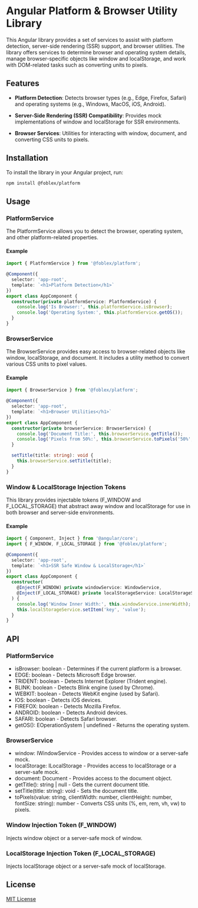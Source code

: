 # Angular Platform & Browser Utility Library

This Angular library provides a set of services to assist with platform detection, server-side rendering (SSR) support, and browser utilities. The library offers services to determine browser and operating system details, manage browser-specific objects like window and localStorage, and work with DOM-related tasks such as converting units to pixels.

## Features

- **Platform Detection**: Detects browser types (e.g., Edge, Firefox, Safari) and operating systems (e.g., Windows, MacOS, iOS, Android).

- **Server-Side Rendering (SSR) Compatibility**: Provides mock implementations of window and localStorage for SSR environments.

- **Browser Services**: Utilities for interacting with window, document, and converting CSS units to pixels.

## Installation

To install the library in your Angular project, run:

```bash
npm install @foblex/platform
```

## Usage

### PlatformService

The PlatformService allows you to detect the browser, operating system, and other platform-related properties.

#### Example

```typescript
import { PlatformService } from '@foblex/platform';

@Component({
  selector: 'app-root',
  template: `<h1>Platform Detection</h1>`
})
export class AppComponent {
  constructor(private platformService: PlatformService) {
    console.log('Is Browser:', this.platformService.isBrowser);
    console.log('Operating System:', this.platformService.getOS());
  }
}
```
  
### BrowserService

The BrowserService provides easy access to browser-related objects like window, localStorage, and document. It includes a utility method to convert various CSS units to pixel values.

#### Example

```typescript
import { BrowserService } from '@foblex/platform';

@Component({
  selector: 'app-root',
  template: `<h1>Browser Utilities</h1>`
})
export class AppComponent {
  constructor(private browserService: BrowserService) {
    console.log('Document Title:', this.browserService.getTitle());
    console.log('Pixels from 50%:', this.browserService.toPixels('50%', 800, 600, '16px'));
  }

  setTitle(title: string): void {
    this.browserService.setTitle(title);
  }
}
```

### Window & LocalStorage Injection Tokens

This library provides injectable tokens (F_WINDOW and F_LOCAL_STORAGE) that abstract away window and localStorage for use in both browser and server-side environments.

#### Example

```typescript
import { Component, Inject } from '@angular/core';
import { F_WINDOW, F_LOCAL_STORAGE } from '@foblex/platform';

@Component({
  selector: 'app-root',
  template: `<h1>SSR Safe Window & LocalStorage</h1>`
})
export class AppComponent {
  constructor(
    @Inject(F_WINDOW) private windowService: WindowService,
    @Inject(F_LOCAL_STORAGE) private localStorageService: LocalStorageService
  ) {
    console.log('Window Inner Width:', this.windowService.innerWidth);
    this.localStorageService.setItem('key', 'value');
  }
}
```

## API

### PlatformService

- isBrowser: boolean - Determines if the current platform is a browser.
- EDGE: boolean - Detects Microsoft Edge browser.
- TRIDENT: boolean - Detects Internet Explorer (Trident engine).
- BLINK: boolean - Detects Blink engine (used by Chrome).
- WEBKIT: boolean - Detects WebKit engine (used by Safari).
- IOS: boolean - Detects iOS devices.
- FIREFOX: boolean - Detects Mozilla Firefox.
- ANDROID: boolean - Detects Android devices.
- SAFARI: boolean - Detects Safari browser.
- getOS(): EOperationSystem | undefined - Returns the operating system.

### BrowserService

- window: IWindowService - Provides access to window or a server-safe mock.
- localStorage: ILocalStorage - Provides access to localStorage or a server-safe mock.
- document: Document - Provides access to the document object.
- getTitle(): string | null - Gets the current document title.
- setTitle(title: string): void - Sets the document title.
- toPixels(value: string, clientWidth: number, clientHeight: number, fontSize: string): number - Converts CSS units (%, em, rem, vh, vw) to pixels.

### Window Injection Token (F_WINDOW)

Injects window object or a server-safe mock of window.

### LocalStorage Injection Token (F_LOCAL_STORAGE)

Injects localStorage object or a server-safe mock of localStorage.

## License

[MIT License](./LICENSE)

